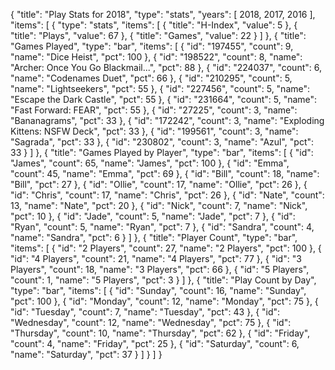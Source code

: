 {
  "title": "Play Stats for 2018",
  "type": "stats",
  "years": [
    2018,
    2017,
    2016
  ],
  "items": [
    {
      "type": "stats",
      "items": [
        {
          "title": "H-Index",
          "value": 5
        },
        {
          "title": "Plays",
          "value": 67
        },
        {
          "title": "Games",
          "value": 22
        }
      ]
    },
    {
      "title": "Games Played",
      "type": "bar",
      "items": [
        {
          "id": "197455",
          "count": 9,
          "name": "Dice Heist",
          "pct": 100
        },
        {
          "id": "198522",
          "count": 8,
          "name": "Archer: Once You Go Blackmail...",
          "pct": 88
        },
        {
          "id": "224037",
          "count": 6,
          "name": "Codenames Duet",
          "pct": 66
        },
        {
          "id": "210295",
          "count": 5,
          "name": "Lightseekers",
          "pct": 55
        },
        {
          "id": "227456",
          "count": 5,
          "name": "Escape the Dark Castle",
          "pct": 55
        },
        {
          "id": "231664",
          "count": 5,
          "name": "Fast Forward: FEAR",
          "pct": 55
        },
        {
          "id": "27225",
          "count": 3,
          "name": "Bananagrams",
          "pct": 33
        },
        {
          "id": "172242",
          "count": 3,
          "name": "Exploding Kittens: NSFW Deck",
          "pct": 33
        },
        {
          "id": "199561",
          "count": 3,
          "name": "Sagrada",
          "pct": 33
        },
        {
          "id": "230802",
          "count": 3,
          "name": "Azul",
          "pct": 33
        }
      ]
    },
    {
      "title": "Games Played by Player",
      "type": "bar",
      "items": [
        {
          "id": "James",
          "count": 65,
          "name": "James",
          "pct": 100
        },
        {
          "id": "Emma",
          "count": 45,
          "name": "Emma",
          "pct": 69
        },
        {
          "id": "Bill",
          "count": 18,
          "name": "Bill",
          "pct": 27
        },
        {
          "id": "Ollie",
          "count": 17,
          "name": "Ollie",
          "pct": 26
        },
        {
          "id": "Chris",
          "count": 17,
          "name": "Chris",
          "pct": 26
        },
        {
          "id": "Nate",
          "count": 13,
          "name": "Nate",
          "pct": 20
        },
        {
          "id": "Nick",
          "count": 7,
          "name": "Nick",
          "pct": 10
        },
        {
          "id": "Jade",
          "count": 5,
          "name": "Jade",
          "pct": 7
        },
        {
          "id": "Ryan",
          "count": 5,
          "name": "Ryan",
          "pct": 7
        },
        {
          "id": "Sandra",
          "count": 4,
          "name": "Sandra",
          "pct": 6
        }
      ]
    },
    {
      "title": "Player Count",
      "type": "bar",
      "items": [
        {
          "id": "2 Players",
          "count": 27,
          "name": "2 Players",
          "pct": 100
        },
        {
          "id": "4 Players",
          "count": 21,
          "name": "4 Players",
          "pct": 77
        },
        {
          "id": "3 Players",
          "count": 18,
          "name": "3 Players",
          "pct": 66
        },
        {
          "id": "5 Players",
          "count": 1,
          "name": "5 Players",
          "pct": 3
        }
      ]
    },
    {
      "title": "Play Count by Day",
      "type": "bar",
      "items": [
        {
          "id": "Sunday",
          "count": 16,
          "name": "Sunday",
          "pct": 100
        },
        {
          "id": "Monday",
          "count": 12,
          "name": "Monday",
          "pct": 75
        },
        {
          "id": "Tuesday",
          "count": 7,
          "name": "Tuesday",
          "pct": 43
        },
        {
          "id": "Wednesday",
          "count": 12,
          "name": "Wednesday",
          "pct": 75
        },
        {
          "id": "Thursday",
          "count": 10,
          "name": "Thursday",
          "pct": 62
        },
        {
          "id": "Friday",
          "count": 4,
          "name": "Friday",
          "pct": 25
        },
        {
          "id": "Saturday",
          "count": 6,
          "name": "Saturday",
          "pct": 37
        }
      ]
    }
  ]
}
